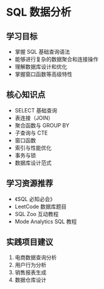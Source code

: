 # SQL 数据分析

## 学习目标
- 掌握 SQL 基础查询语法
- 能够进行复杂的数据聚合和连接操作
- 理解数据库设计和优化
- 掌握窗口函数等高级特性

## 核心知识点
- SELECT 基础查询
- 表连接（JOIN）
- 聚合函数与 GROUP BY
- 子查询与 CTE
- 窗口函数
- 索引与性能优化
- 事务与锁
- 数据库设计范式

## 学习资源推荐
- 《SQL 必知必会》
- LeetCode 数据库题目
- SQL Zoo 互动教程
- Mode Analytics SQL 教程

## 实践项目建议
1. 电商数据查询分析
2. 用户行为分析
3. 销售报表生成
4. 数据仓库设计
